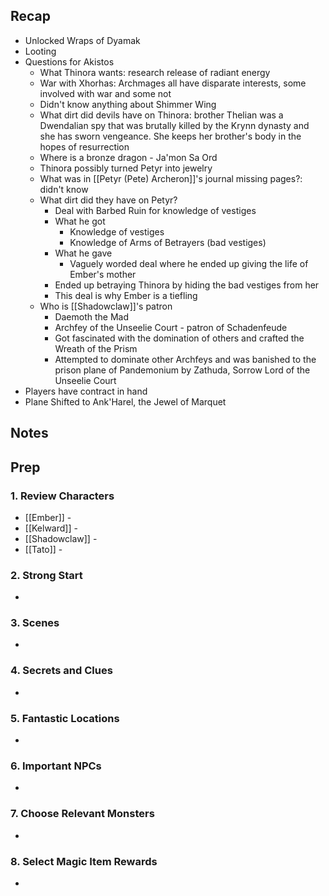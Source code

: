 
## Recap

* Unlocked Wraps of Dyamak
* Looting
* Questions for Akistos
	* What Thinora wants: research release of radiant energy
	* War with Xhorhas: Archmages all have disparate interests, some involved with war and some not
	* Didn't know anything about Shimmer Wing
	* What dirt did devils have on Thinora: brother Thelian was a Dwendalian spy that was brutally killed by the Krynn dynasty and she has sworn vengeance. She keeps her brother's body in the hopes of resurrection
	* Where is a bronze dragon - Ja'mon Sa Ord
	* Thinora possibly turned Petyr into jewelry
	* What was in [[Petyr (Pete) Archeron]]'s journal missing pages?: didn't know
	* What dirt did they have on Petyr?
		* Deal with Barbed Ruin for knowledge of vestiges
		* What he got
			* Knowledge of vestiges
			* Knowledge of Arms of Betrayers (bad vestiges)
		* What he gave
			* Vaguely worded deal where he ended up giving the life of Ember's mother
		* Ended up betraying Thinora by hiding the bad vestiges from her
		* This deal is why Ember is a tiefling
	* Who is [[Shadowclaw]]'s patron
		* Daemoth the Mad
		* Archfey of the Unseelie Court - patron of Schadenfeude
		* Got fascinated with the domination of others and crafted the Wreath of the Prism
		* Attempted to dominate other Archfeys and was banished to the prison plane of Pandemonium by Zathuda, Sorrow Lord of the Unseelie Court
* Players have contract in hand 
* Plane Shifted to Ank'Harel, the Jewel of Marquet

## Notes
## Prep
### 1. Review Characters

* [[Ember]] - 
* [[Kelward]] -
* [[Shadowclaw]] - 
* [[Tato]] - 

### 2. Strong Start

* 

### 3. Scenes

* 

### 4. Secrets and Clues

* 

### 5. Fantastic Locations

* 

### 6. Important NPCs

* 

### 7. Choose Relevant Monsters

* 

### 8. Select Magic Item Rewards

* 
